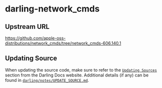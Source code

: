 # darling-network_cmds

## Upstream URL

https://github.com/apple-oss-distributions/network_cmds/tree/network_cmds-606.140.1

## Updating Source

When updating the source code, make sure to refer to the [`Updating Sources`](https://docs.darlinghq.org/contributing/updating-sources/index.html#updating-sources) section from the Darling Docs website. Additional details (if any) can be found in [`darling/notes/UPDATE_SOURCE.md`](darling/notes/UPDATE_SOURCE.md).